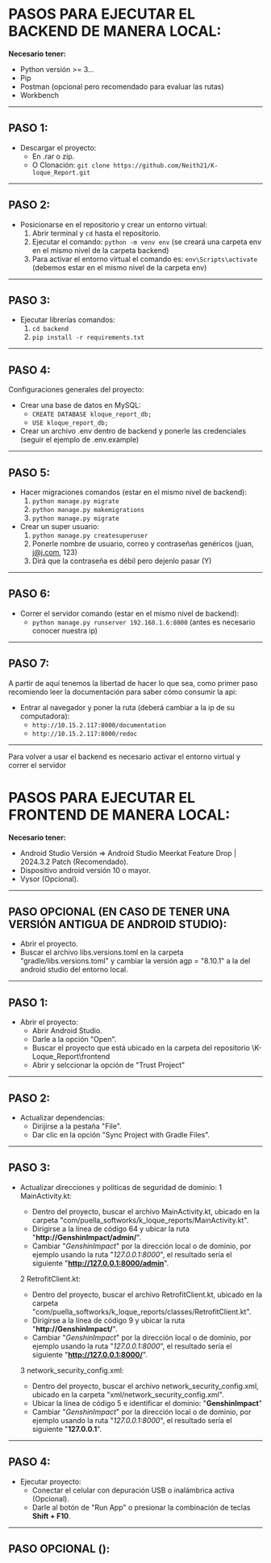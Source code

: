 # PASOS PARA EJECUTAR EL BACKEND DE MANERA LOCAL:

**Necesario tener:**

- Python versión >= 3...
- Pip
- Postman (opcional pero recomendado para evaluar las rutas)
- Workbench

---

## PASO 1:

- Descargar el proyecto:
  - En .rar o zip.
  - O Clonación: `git clone https://github.com/Neith21/K-loque_Report.git`

---

## PASO 2:

- Posicionarse en el repositorio y crear un entorno virtual:
  1. Abrir terminal y `cd` hasta el repositorio.
  2. Ejecutar el comando: `python -m venv env` (se creará una carpeta env en el mismo nivel de la carpeta backend)
  3. Para activar el entorno virtual el comando es: `env\Scripts\activate` (debemos estar en el mismo nivel de la carpeta env)

---

## PASO 3:

- Ejecutar librerías comandos:
  1. `cd backend`
  2. `pip install -r requirements.txt`

---

## PASO 4:

Configuraciones generales del proyecto:

- Crear una base de datos en MySQL:
  - `CREATE DATABASE kloque_report_db;`
  - `USE kloque_report_db;`
- Crear un archivo .env dentro de backend y ponerle las credenciales (seguir el ejemplo de .env.example)

---

## PASO 5:

- Hacer migraciones comandos (estar en el mismo nivel de backend):
  1. `python manage.py migrate`
  2. `python manage.py makemigrations`
  3. `python manage.py migrate`
- Crear un super usuario:
  1. `python manage.py createsuperuser`
  2. Ponerle nombre de usuario, correo y contraseñas genéricos (juan, j@j.com, 123)
  3. Dirá que la contraseña es débil pero dejenlo pasar (Y)

---

## PASO 6:

- Correr el servidor comando (estar en el mismo nivel de backend):
  - `python manage.py runserver 192.168.1.6:8000` (antes es necesario conocer nuestra ip)

---

## PASO 7:

A partir de aquí tenemos la libertad de hacer lo que sea, como primer paso recomiendo leer la documentación para saber cómo consumir la api:

- Entrar al navegador y poner la ruta (deberá cambiar a la ip de su computadora):
  - `http://10.15.2.117:8000/documentation`
  - `http://10.15.2.117:8000/redoc`

---

Para volver a usar el backend es necesario activar el entorno virtual y correr el servidor




# PASOS PARA EJECUTAR EL FRONTEND DE MANERA LOCAL:
**Necesario tener:**

- Android Studio Versión => Android Studio Meerkat Feature Drop | 2024.3.2 Patch (Recomendado).
- Dispositivo android versión 10 o mayor.
- Vysor (Opcional).

---

## PASO OPCIONAL (EN CASO DE TENER UNA VERSIÓN ANTIGUA DE ANDROID STUDIO):
  - Abrir el proyecto.
  - Buscar el archivo libs.versions.toml en la carpeta "gradle/libs.versions.toml" y cambiar la versión agp = "8.10.1" a la del android studio del entorno local.

---

## PASO 1:

- Abrir el proyecto:
  - Abrir Android Studio.
  - Darle a la opción "Open".
  - Buscar el proyecto que está ubicado en la carpeta del repositorio \K-Loque_Report\frontend
  - Abrir y selccionar la opción de "Trust Project"

---

## PASO 2:

- Actualizar dependencias:
  - Dirijirse a la pestaña "File".
  - Dar clic en la opción "Sync Project with Gradle Files".

---

## PASO 3:

- Actualizar direcciones y politicas de seguridad de dominio:
  1 MainActivity.kt:
    - Dentro del proyecto, buscar el archivo MainActivity.kt, ubicado en la carpeta "com/puella_softworks/k_loque_reports/MainActivity.kt".
    - Dirigirse a la línea de código 64 y ubicar la ruta "**http://GenshinImpact/admin/**".
    - Cambiar "_GenshinImpact_" por la dirección local o de dominio, por ejemplo usando la ruta "_127.0.0.1:8000_", el resultado sería el siguiente "**http://127.0.0.1:8000/admin**".

  2 RetrofitClient.kt:
    - Dentro del proyecto, buscar el archivo RetrofitClient.kt, ubicado en la carpeta "com/puella_softworks/k_loque_reports/classes/RetrofitClient.kt".
    - Dirigirse a la línea de código 9 y ubicar la ruta "**http://GenshinImpact/**".
    - Cambiar "_GenshinImpact_" por la dirección local o de dominio, por ejemplo usando la ruta "_127.0.0.1:8000_", el resultado sería el siguiente "**http://127.0.0.1:8000/**".

  3 network_security_config.xml:
    - Dentro del proyecto, buscar el archivo network_security_config.xml, ubicado en la carpeta "xml/network_security_config.xml".
    - Ubicar la línea de código 5 e identificar el dominio: "**<domain includeSubdomains="true">GenshinImpact</domain>**"
    - Cambiar "_GenshinImpact_" por la dirección local o de dominio, por ejemplo usando la ruta "_127.0.0.1:8000_", el resultado sería el siguiente "**<domain includeSubdomains="true">127.0.0.1</domain>**".


---

## PASO 4:

- Ejecutar proyecto:
  - Conectar el celular con depuración USB o inalámbrica activa (Opcional).
  - Darle al botón de "Run App" o presionar la combinación de teclas **Shift + F10**.

---

## PASO OPCIONAL ():
